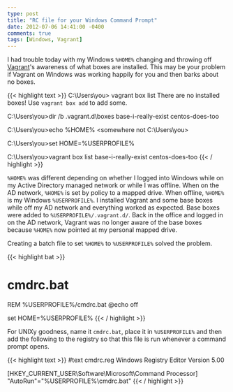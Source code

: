 ```yaml
---
type: post
title: "RC file for your Windows Command Prompt"
date: 2012-07-06 14:41:00 -0400
comments: true
tags: [Windows, Vagrant]
---
```


I had trouble today with my Windows `%HOME%` changing and throwing off
[Vagrant](http://vagrantup.com)'s awareness of what boxes are installed.
This may be your problem if Vagrant on Windows was working happily for
you and then barks about no boxes.

{{< highlight text >}}
C:\Users\you> vagrant box list
There are no installed boxes! Use `vagrant box add` to add some.

C:\Users\you>dir /b .vagrant.d\boxes
base-i-really-exist
centos-does-too

C:\Users\you>echo %HOME%
<somewhere not C:\Users\you>

C:\Users\you>set HOME=%USERPROFILE%

C:\Users\you>vagrant box list
base-i-really-exist
centos-does-too
{{< / highlight >}}

`%HOME%` was different depending on whether I logged into Windows while
on my Active Directory managed network or while I was offline. When on
the AD network, `%HOME%` is set by policy to a mapped drive. When offline,
`%HOME%` is my Windows `%USERPROFILE%`. I installed Vagrant and some base
boxes while off my AD network and everything worked as expected. Base boxes
were added to `%USERPROFILE%/.vagrant.d/`. Back in the office and logged in
on the AD network, Vagrant was no longer aware of the base boxes because
`%HOME%` now pointed at my personal mapped drive.

Creating a batch file to set `%HOME%` to `%USERPROFILE%` solved the problem.

{{< highlight bat >}}
# cmdrc.bat
REM %USERPROFILE%/cmdrc.bat
@echo off

set HOME=%USERPROFILE%
{{< / highlight >}}

For UNIXy goodness, name it `cmdrc.bat`, place it in `%USERPROFILE%` and then add the following to the registry so that this file is run whenever a command prompt opens.

{{< highlight text >}}
#text cmdrc.reg
Windows Registry Editor Version 5.00

[HKEY_CURRENT_USER\Software\Microsoft\Command Processor]
"AutoRun"="%USERPROFILE%\\cmdrc.bat"
{{< / highlight >}}
